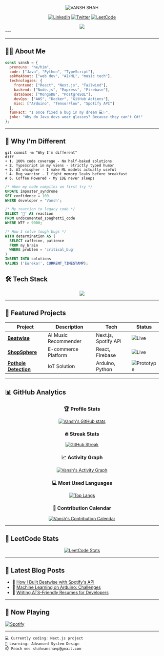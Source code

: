 
<div align="center">
  <img src="https://readme-typing-svg.demolab.com?font=JetBrains+Mono&weight=800&size=40&duration=1500&pause=800&color=00FF88&background=0D111700&center=true&width=400&lines=%3C%2FVANSH%3E;%3C%2FSHAH%3E;VANSH+SHAH" alt="VANSH SHAH" />
</div>
<div align="center">
  
[![LinkedIn](https://img.shields.io/badge/-LinkedIn-0A66C2?style=for-the-badge&logo=linkedin&logoColor=white)](https://linkedin.com/in/vanshshah0018)
[![Twitter](https://img.shields.io/badge/-Twitter-1DA1F2?style=for-the-badge&logo=twitter&logoColor=white)](https://twitter.com/)
[![LeetCode](https://img.shields.io/badge/-LeetCode-FFA116?style=for-the-badge&logo=leetcode&logoColor=black)](https://leetcode.com/vanshxh18)  <!-- Updated LeetCode URL -->


</div>
<div align="center">
  <img src="https://komarev.com/ghpvc/?username=VanshShah18&color=58A6FF&style=flat-square" />
</div>
---

---

## 🧑‍💻 About Me  

```javascript
const vansh = {
  pronouns: "he/him",
  code: ["Java", "Python", "TypeScript"],
  askMeAbout: ["web dev", "AI/ML", "music tech"],
  technologies: {
    frontend: ["React", "Next.js", "Tailwind"],
    backend: ["Node.js", "Express", "Firebase"],
    database: ["MongoDB", "PostgreSQL"],
    devOps: ["AWS", "Docker", "GitHub Actions"],
    misc: ["Arduino", "TensorFlow", "Spotify API"]
  },
  funFact: "I once fixed a bug in my dream 💻✨",
  joke: "Why do Java devs wear glasses? Because they can't C#!"
};
```

---

## 🤖 Why I'm Different

```
git commit -m "Why I'm different"
diff
+ 𝟏. 100% code coverage - No half-baked solutions  
+ 𝟐. TypeScript in my viens - Strictly typed humor  
+ 𝟑. AI whispher - I make ML models actually useful  
! 𝟒. Bug warrior - I fight memory leaks before breakfast  
# 𝟓. Coffee Powered - My IDE never sleeps
```

```sql
/* When my code compiles on first try */
UPDATE imposter_syndrome 
SET confidence = 100 
WHERE developer = 'Vansh';

/* My reaction to legacy code */
SELECT '🤯' AS reaction 
FROM undocumented_spaghetti_code 
WHERE WTF > 9000;

/* How I solve tough bugs */
WITH determination AS (
  SELECT caffeine, patience 
  FROM my_brain 
  WHERE problem = 'critical_bug'
)
INSERT INTO solutions 
VALUES ('Eureka!', CURRENT_TIMESTAMP);
```


## 🛠️ Tech Stack

<p align="center">
  <img src="https://skillicons.dev/icons?i=java,python,js,ts,react,nextjs,nodejs,express,mongodb,postgresql,tailwind,arduino,firebase,git,github,vscode" />
</p>

---

## 🚀 Featured Projects

<div align="center">

| Project | Description | Tech | Status |
|---------|------------|------|--------|
| **[Beatwise](https://beat-wise.vercel.app)** | AI Music Recommender | Next.js, Spotify API | ![Live](https://img.shields.io/badge/-LIVE-00C853?style=flat-square) |
| **[ShopSphere](https://aditya-1147.github.io/ShopSphere/index.html)** | E-commerce Platform | React, Firebase | ![Live](https://img.shields.io/badge/-LIVE-00C853?style=flat-square) |
| **[Pothole Detection](https://drive.google.com/file/d/1FKJqutrhE4tlCmPMbUGqcffLUzlNlT7D/view)** | IoT Solution | Arduino, Python | ![Prototype](https://img.shields.io/badge/-PROTOTYPE-FFD600?style=flat-square) |

</div>

---

## 📊 GitHub Analytics

<div align="center">

### 🏆 Profile Stats

[![Vansh's GitHub stats](https://github-readme-stats.vercel.app/api?username=VanshShah18&show_icons=true&theme=dark&bg_color=0d1117&hide_border=true&include_all_commits=true&count_private=true)](https://github.com/VanshShah18)

### 🔥 Streak Stats

[![GitHub Streak](https://streak-stats.demolab.com?user=VanshShah18&theme=dark&background=0D1117&border=444&ring=58A6FF&fire=FF8C00&currStreakLabel=58A6FF)](https://git.io/streak-stats)

### 📈 Activity Graph

[![Vansh's Activity Graph](https://github-readme-activity-graph.vercel.app/graph?username=VanshShah18&theme=github-dark&bg_color=0d1117&hide_border=true&area=true&area_color=58a6ff)](https://github.com/VanshShah18)

### 💻 Most Used Languages

[![Top Langs](https://github-readme-stats.vercel.app/api/top-langs/?username=VanshShah18&layout=compact&theme=dark&bg_color=0d1117&hide_border=true&langs_count=6)](https://github.com/VanshShah18)

### 📅 Contribution Calendar

[![Vansh's Contribution Calendar](https://raw.githubusercontent.com/VanshShah18/VanshShah18/main/profile-3d-contrib/profile-night-rainbow.svg)](https://github.com/VanshShah18)

</div>

---

## 🧠 LeetCode Stats

<div align="center">

[![LeetCode Stats](https://leetcard.jacoblin.cool/vanshxh18?theme=dark&font=JetBrains+Mono&ext=heatmap)](https://leetcode.com/vanshxh18)  <!-- Updated LeetCode username -->

</div>

---

## 📝 Latest Blog Posts

<!-- Replace with your actual blog posts -->
- 🎵 [How I Built Beatwise with Spotify's API](https://medium.com/@vanshshah)
- 🤖 [Machine Learning on Arduino: Challenges](https://medium.com/@vanshshah)
- 📄 [Writing ATS-Friendly Resumes for Developers](https://medium.com/@vanshshah)

---

## 🎵 Now Playing

[![Spotify](https://spotify-now-playing-readme.vercel.app/api/spotify?background_color=0d1117&border_color=58A6FF&track=Time%20of%20Our%20Lives&artist=Pitbull)](https://open.spotify.com/track/2bJvI42r8EF3wxjOuDav4r)

---

```text
💻 Currently coding: Next.js project
🌱 Learning: Advanced System Design
📫 Reach me: shahvanshavp@gmail.com
